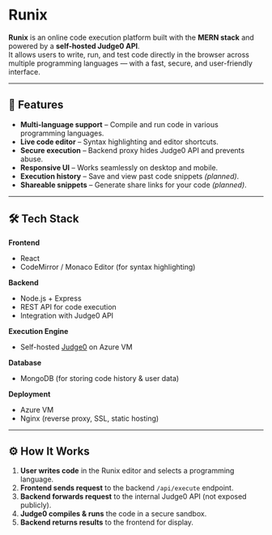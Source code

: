 # Runix

**Runix** is an online code execution platform built with the **MERN stack** and powered by a **self-hosted Judge0 API**.  
It allows users to write, run, and test code directly in the browser across multiple programming languages — with a fast, secure, and user-friendly interface.

---

## 🚀 Features

- **Multi-language support** – Compile and run code in various programming languages.
- **Live code editor** – Syntax highlighting and editor shortcuts.
- **Secure execution** – Backend proxy hides Judge0 API and prevents abuse.
- **Responsive UI** – Works seamlessly on desktop and mobile.
- **Execution history** – Save and view past code snippets *(planned)*.
- **Shareable snippets** – Generate share links for your code *(planned)*.

---

## 🛠 Tech Stack

**Frontend**
- React
- CodeMirror / Monaco Editor (for syntax highlighting)

**Backend**
- Node.js + Express
- REST API for code execution
- Integration with Judge0 API

**Execution Engine**
- Self-hosted [Judge0](https://judge0.com) on Azure VM

**Database**
- MongoDB (for storing code history & user data)

**Deployment**
- Azure VM
- Nginx (reverse proxy, SSL, static hosting)

---

## ⚙️ How It Works

1. **User writes code** in the Runix editor and selects a programming language.
2. **Frontend sends request** to the backend `/api/execute` endpoint.
3. **Backend forwards request** to the internal Judge0 API (not exposed publicly).
4. **Judge0 compiles & runs** the code in a secure sandbox.
5. **Backend returns results** to the frontend for display.
